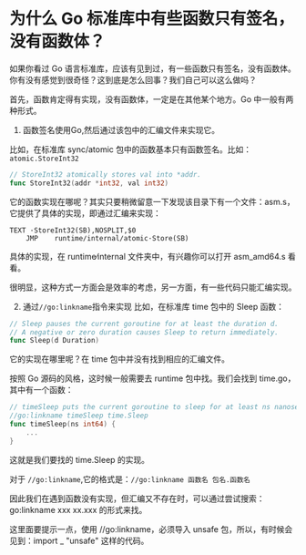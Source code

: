 # 为什么 Go 标准库中有些函数只有签名，没有函数体？

如果你看过 Go 语言标准库，应该有见到过，有一些函数只有签名，没有函数体。你有没有感觉到很奇怪？这到底是怎么回事？我们自己可以这么做吗？

首先，函数肯定得有实现，没有函数体，一定是在其他某个地方。Go 中一般有两种形式。

1. 函数签名使用Go,然后通过该包中的汇编文件来实现它。

比如，在标准库 sync/atomic 包中的函数基本只有函数签名。比如：`atomic.StoreInt32`
```go
// StoreInt32 atomically stores val into *addr.
func StoreInt32(addr *int32, val int32)
```
它的函数实现在哪呢？其实只要稍微留意一下发现该目录下有一个文件：asm.s，它提供了具体的实现，即通过汇编来实现：
```
TEXT ·StoreInt32(SB),NOSPLIT,$0
    JMP    runtime∕internal∕atomic·Store(SB)
```
具体的实现，在 runtime∕internal 文件夹中，有兴趣你可以打开 asm_amd64.s 看看。

很明显，这种方式一方面会是效率的考虑，另一方面，有一些代码只能汇编实现。

2. 通过`//go:linkname`指令来实现
比如，在标准库 time 包中的 Sleep 函数：
```go
// Sleep pauses the current goroutine for at least the duration d.
// A negative or zero duration causes Sleep to return immediately.
func Sleep(d Duration)
```
它的实现在哪里呢？在 time 包中并没有找到相应的汇编文件。

按照 Go 源码的风格，这时候一般需要去 runtime 包中找。我们会找到 time.go，其中有一个函数：
```go
// timeSleep puts the current goroutine to sleep for at least ns nanoseconds.
//go:linkname timeSleep time.Sleep
func timeSleep(ns int64) {
    ...
}
```
这就是我们要找的 time.Sleep 的实现。

对于 `//go:linkname`,它的格式是：`//go:linkname 函数名 包名.函数名`

因此我们在遇到函数没有实现，但汇编又不存在时，可以通过尝试搜索：go:linkname xxx xx.xxx 的形式来找。

这里面要提示一点，使用 //go:linkname，必须导入 unsafe 包，所以，有时候会见到：import _ "unsafe" 这样的代码。
